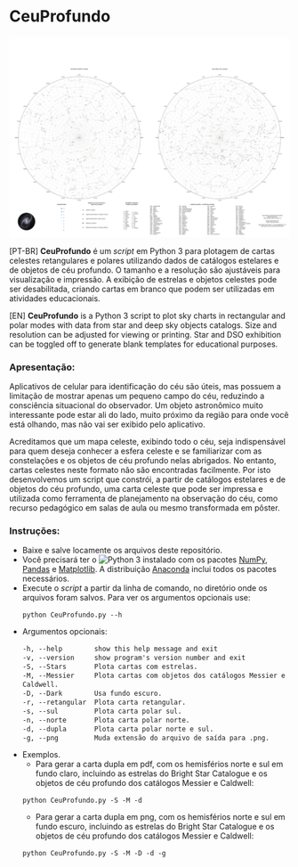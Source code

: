 # CeuProfundo

![](SMd.png)

[PT-BR]
**CeuProfundo** é um *script* em Python 3 para plotagem de cartas celestes retangulares e polares utilizando
dados de catálogos estelares e de objetos de céu profundo.
O tamanho e a resolução são ajustáveis para visualização e impressão.
A exibição de estrelas e objetos celestes pode ser desabilitada, criando
cartas em branco que podem ser utilizadas em atividades educacionais.
 
[EN]
**CeuProfundo** is a Python 3 script to plot sky charts in rectangular and polar modes with data 
from star and deep sky objects catalogs.
Size and resolution can be adjusted for viewing or printing.
Star and DSO exhibition can be toggled off to generate blank templates for
educational purposes.

### Apresentação:

Aplicativos de celular para identificação do céu são úteis, mas possuem a limitação de mostrar apenas um pequeno campo do céu, reduzindo a consciência situacional do observador. Um objeto astronômico muito interessante pode estar ali do lado, muito próximo da região para onde você está olhando, mas não vai ser exibido pelo aplicativo.

Acreditamos que um mapa celeste, exibindo todo o céu, seja indispensável para quem deseja conhecer a esfera celeste e se familiarizar com as constelações e os objetos de céu profundo nelas abrigados. No entanto, cartas celestes neste formato não são encontradas facilmente. Por isto desenvolvemos um script que constrói, a partir de catálogos estelares e de objetos do céu profundo, uma carta celeste que pode ser impressa e utilizada como ferramenta de planejamento na observação do céu, como recurso pedagógico em salas de aula ou mesmo transformada em pôster.

### Instruções:

* Baixe e salve locamente os arquivos deste repositório.
* Você precisará ter o ![Python 3](https://www.python.org/downloads/) instalado com os pacotes [NumPy](https://numpy.org/), [Pandas](https://pandas.pydata.org/) e [Matplotlib](https://matplotlib.org/). A distribuição [Anaconda](https://www.anaconda.com/products/individual) inclui todos os pacotes necessários.
* Execute o *script* a partir da linha de comando, no diretório onde os arquivos foram salvos.
    Para ver os argumentos opcionais use:
    ```
    python CeuProfundo.py --h
    ```
* Argumentos opcionais:
    ```
  -h, --help        show this help message and exit
  -v, --version     show program's version number and exit
  -S, --Stars       Plota cartas com estrelas.
  -M, --Messier     Plota cartas com objetos dos catálogos Messier e Caldwell.
  -D, --Dark        Usa fundo escuro.
  -r, --retangular  Plota carta retangular.
  -s, --sul         Plota carta polar sul.
  -n, --norte       Plota carta polar norte.
  -d, --dupla       Plota carta polar norte e sul.
  -g, --png         Muda extensão do arquivo de saída para .png.
    ```
* Exemplos.
    * Para gerar a carta dupla em pdf, com os hemisférios norte e sul em fundo claro, incluindo as estrelas do Bright Star Catalogue e os objetos de céu profundo dos catálogos Messier e Caldwell:
    ```
    python CeuProfundo.py -S -M -d
    ```
    * Para gerar a carta dupla em png, com os hemisférios norte e sul em fundo escuro, incluindo as estrelas do Bright Star Catalogue e os objetos de céu profundo dos catálogos Messier e Caldwell:
    ```
    python CeuProfundo.py -S -M -D -d -g
    ```

